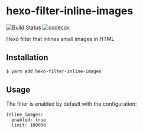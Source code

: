 # hexo-filter-inline-images
[![Build Status](https://travis-ci.org/stephencroberts/hexo-filter-inline-images.svg?branch=master)](https://travis-ci.org/stephencroberts/hexo-filter-inline-images)
[![codecov](https://codecov.io/gh/stephencroberts/hexo-filter-inline-images/branch/master/graph/badge.svg)](https://codecov.io/gh/stephencroberts/hexo-filter-inline-images)

Hexo filter that inlines small images in HTML

## Installation

```bash
$ yarn add hexo-filter-inline-images
```

## Usage

The filter is enabled by default with the configuration:

```
inline_images:
  enabled: true
  limit: 100000
```

